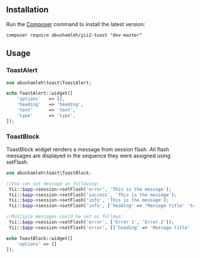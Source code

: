 ## Installation

Run the [Composer](http://getcomposer.org/download/) command to install the latest version:
```
composer require abushamleh/yii2-toast "dev-master"
```

## Usage

### ToastAlert
```php
use abushamleh\toast\ToastAlert;

echo ToastAlert::widget([
    'options'   => [],
    'heading'   => 'heading',
    'text'      => 'text',
    'type'      => 'type',
]);

```

### ToastBlock

ToastBlock widget renders a message from session flash. All flash messages are displayed in the sequence they were assigned using setFlash.
```php
use abushamleh\toast\ToastBlock;

//You can set message as following:
 Yii::$app->session->setFlash('error', 'This is the message');
 Yii::$app->session->setFlash('success', 'This is the message');
 Yii::$app->session->setFlash('info', 'This is the message');
 Yii::$app->session->setFlash('info', ['heading' => 'Message title' 'text' => 'This is the message']);

//Multiple messages could be set as follows:
 Yii::$app->session->setFlash('error', ['Error 1', 'Error 2']);
 Yii::$app->session->setFlash('error', [['heading' => 'Message title' 'text' => 'This is the message'], 'Error 2']);

echo ToastBlock::widget([
    'options' => []
]);

```